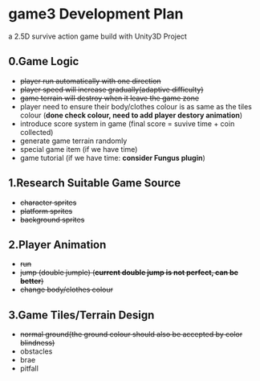 # game3 Development Plan
a 2.5D survive action game build with Unity3D Project

## 0.Game Logic
- ~~player run automatically with one direction~~
- ~~player speed will increase gradually(adaptive difficulty)~~
- ~~game terrain will destroy when it leave the game zone~~
- player need to ensure their body/clothes colour is as same as the tiles colour (**done check colour, need to add player destory animation**)
- introduce score system in game (final score = suvive time + coin collected)
- generate game terrain randomly
- special game item (if we have time)
- game tutorial (if we have time: **consider Fungus plugin**)

## 1.Research Suitable Game Source
- ~~character sprites~~
- ~~platform sprites~~
- ~~background sprites~~

## 2.Player Animation
- ~~run~~
- ~~jump (double jumple) (**current double jump is not perfect, can be better**)~~
- ~~change body/clothes colour~~

## 3.Game Tiles/Terrain Design
- ~~normal ground(the ground colour should also be accepted by color blindness)~~
- obstacles
- brae
- pitfall
